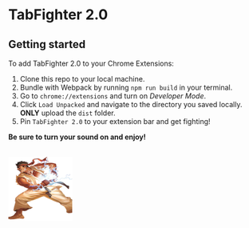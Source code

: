 # TabFighter 2.0

## Getting started
To add TabFighter 2.0 to your Chrome Extensions:

1. Clone this repo to your local machine.
2. Bundle with Webpack by running `npm run build` in your terminal.
3. Go to `chrome://extensions` and turn on _Developer Mode_.
4. Click `Load Unpacked` and navigate to the directory you saved locally. __ONLY__ upload the `dist` folder.
5. Pin `TabFighter 2.0` to your extension bar and get fighting!

__Be sure to turn your sound on and enjoy!__
<br><br>

![Ryu from StreetFighter](./app/static/tabfighter.png)
